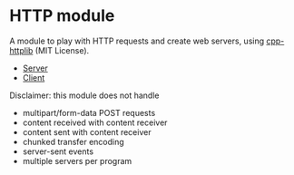 # HTTP module

A module to play with HTTP requests and create web servers, using [cpp-httplib](https://github.com/yhirose/cpp-httplib) (MIT License).

* [Server](server.md)
* [Client](client.md)

Disclaimer: this module does not handle
* multipart/form-data POST requests
* content received with content receiver
* content sent with content receiver
* chunked transfer encoding
* server-sent events
* multiple servers per program